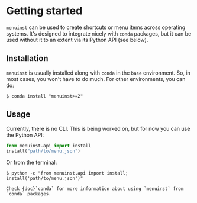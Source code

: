 # Getting started

`menuinst` can be used to create shortcuts or menu items across operating systems.
It's designed to integrate nicely with `conda` packages, 
but it can be used without it to an extent via its Python API (see below).

<!-- NOTE: General Python support will be added. This section will be rephrased then -->


## Installation

`menuinst` is usually installed along with `conda` in the `base` environment.
So, in most cases, you won't have to do much. For other environments, you can do:

```console
$ conda install "menuinst>=2"
```

## Usage

Currently, there is no CLI. This is being worked on, but for now you can use the Python API:

```python
from menuinst.api import install
install("path/to/menu.json")
```

Or from the terminal:

```shell
$ python -c "from menuinst.api import install; install('path/to/menu.json')"
```

```{seealso}
Check {doc}`conda` for more information about using `menuinst` from `conda` packages.
```
